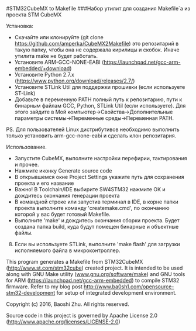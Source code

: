 #STM32CubeMX to Makefile
###Набор утилит для создания Makefile`a из проекта STM CubeMX

Установка:
* Скачайте или клонируйте (git clone https://github.com/amperka/CubeMX2Makefile) это репозитарий в такую папку, чтобы она не содержала кирилицы и скобок. Иначе утилита make не будет работать.
* Установите ARM-GCC-NONE-EABI (https://launchpad.net/gcc-arm-embedded/+download)
* Установите Python 2.7.x (https://www.python.org/download/releases/2.7/)
* Установите STLink Util для поддержки прошивки (если используете ST-Link)
* Добавьте в переменную PATH полный путь к репозитарию, пути к бинарным файлам GCC, Python, STLink Util (если используете). Для этого зайдите в Мой компьютер->Свойства->Дополнительные параметры системы->Переменные среды->Переменная PATH.

PS. Для пользователей Linux дистрибутивов необходимо выполнить только установить arm-gcc-none-eabi и сделать клон репозитария.

Использование.
* Запустите CubeMX, выполните настройки перефирии, тактирования и прочее.
* Нажмите иконку Generate source code
* В открывшемся окне Project Settings укажите путь для сохранения проекта и его название
* Важно! В Toolchain/IDE выбирите SW4STM32 нажмите ОК и дождитесь окончания генерации проекта
* В командной строке или запустив терминал в IDE, в корне папки проекта выполните команду 'createmake.cmd', по окончанию которой у вас будет готовый Makefile.
* Выполните 'make' и дождитесь окончания сборки проекта. Будет создана папка build, куда будут помещен бинарные и объектные файлы.
8. Если вы используете STLink, выполните 'make flash' для загрузки исполняемого файла в микроконтроллер.



This program generates a Makefile from STM32CubeMX (http://www.st.com/stm32cube) created project. It is intended to be used along with GNU Make utility (www.gnu.org/software/make) and GNU tools for ARM (https://launchpad.net/gcc-arm-embedded) to compile STM32 firmware. Refer to my blog post http://www.ba0sh1.com/opensource-stm32-development for setup of integrated development environment.  

Copyright (c) 2016, Baoshi Zhu. All rights reserved.

Source code in this project is governed by Apache License 2.0 (http://www.apache.org/licenses/LICENSE-2.0)
